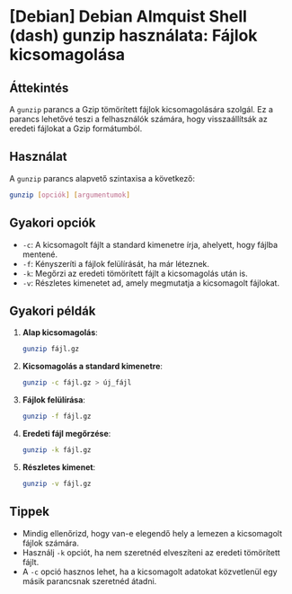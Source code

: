 # [Debian] Debian Almquist Shell (dash) gunzip használata: Fájlok kicsomagolása

## Áttekintés
A `gunzip` parancs a Gzip tömörített fájlok kicsomagolására szolgál. Ez a parancs lehetővé teszi a felhasználók számára, hogy visszaállítsák az eredeti fájlokat a Gzip formátumból.

## Használat
A `gunzip` parancs alapvető szintaxisa a következő:

```bash
gunzip [opciók] [argumentumok]
```

## Gyakori opciók
- `-c`: A kicsomagolt fájlt a standard kimenetre írja, ahelyett, hogy fájlba mentené.
- `-f`: Kényszeríti a fájlok felülírását, ha már léteznek.
- `-k`: Megőrzi az eredeti tömörített fájlt a kicsomagolás után is.
- `-v`: Részletes kimenetet ad, amely megmutatja a kicsomagolt fájlokat.

## Gyakori példák
1. **Alap kicsomagolás**:
   ```bash
   gunzip fájl.gz
   ```

2. **Kicsomagolás a standard kimenetre**:
   ```bash
   gunzip -c fájl.gz > új_fájl
   ```

3. **Fájlok felülírása**:
   ```bash
   gunzip -f fájl.gz
   ```

4. **Eredeti fájl megőrzése**:
   ```bash
   gunzip -k fájl.gz
   ```

5. **Részletes kimenet**:
   ```bash
   gunzip -v fájl.gz
   ```

## Tippek
- Mindig ellenőrizd, hogy van-e elegendő hely a lemezen a kicsomagolt fájlok számára.
- Használj `-k` opciót, ha nem szeretnéd elveszíteni az eredeti tömörített fájlt.
- A `-c` opció hasznos lehet, ha a kicsomagolt adatokat közvetlenül egy másik parancsnak szeretnéd átadni.